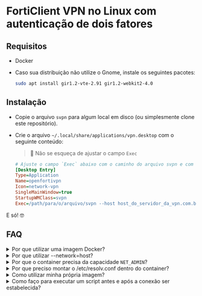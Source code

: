 # FortiClient VPN no Linux com autenticação de dois fatores

## Requisitos

- Docker
- Caso sua distribuição não utilize o Gnome, instale os seguintes pacotes:

    ```bash
    sudo apt install gir1.2-vte-2.91 gir1.2-webkit2-4.0
    ```

## Instalação

- Copie o arquivo `svpn` para algum local em disco (ou simplesmente clone este repositório).
- Crie o arquivo `~/.local/share/applications/vpn.desktop` com o seguinte conteúdo:
    > 🔴 Não se esqueça de ajustar o campo `Exec`

    ```ini
    # Ajuste o campo `Exec` abaixo com o caminho do arquivo svpn e com o host correto da VPN
    [Desktop Entry]
    Type=Application
    Name=openfortivpn
    Icon=network-vpn
    SingleMainWindow=true
    StartupWMClass=svpn
    Exec=/path/para/o/arquivo/svpn --host host_do_servidor_da_vpn.com.br
    ```

E só! 🤓

## FAQ

<!-- markdownlint-disable no-inline-html -->
<details>
<summary>Por que utilizar uma imagem Docker?</summary>

O openfortivpn possui suporte à autenticação com cookies, mas ainda não
é possível passá-lo via linha de comando. A imagem Docker deste repositório
é nada mais do que a versão 1.17.3 com o patch que permite a passagem
de cookies como parâmetro de linha de comando.
</details>

<details>
<summary>Por que utilizar --network=host?</summary>

Para a VPN funcionar, o `openfortivpn` cria uma interface `ppp` e adiciona
rotas IP estáticas à tabela de roteamento do kernel. Por exemplo, ele pode
rotear todas as conexões com destino a 172.16.0.0/12 para a interface `ppp0`.

Se não utilizássemos `--network=host`, essas rotas só funcionariam dentro do
próprio container.
</details>

<details>
<summary>
Por que o container precisa da capacidade <code>NET_ADMIN</code>?
</summary>

A _capability_ `NET_ADMIN` é um [requisito do driver `ppp`](https://git.io/Jys2R)
(é por esse motivo que o openfortivpn exige o `sudo` pra rodar fora do container).
</details>

<details>
<summary>Por que preciso montar o /etc/resolv.conf dentro do container?</summary>

Além de criar uma interface `ppp` e adicionar rotas IP, o `openfortivpn`
também precisa configurar o DNS para que o cliente possa acessar os domínios
da rede sob a VPN.
</details>

<details>
<summary>Como utilizar minha própria imagem?</summary>

Clone este repositório e construa a imagem:

```bash
docker build -t localhost/saml-vpn:latest .
```

No arquivo `.desktop` de inicialização, ajuste o campo `Exec` passando
o parâmetro `--image=localhost/saml-vpn:latest`.

</details>

<details>
<summary>
Como faço para executar um script antes e após a conexão ser estabelecida?
</summary>

Como o `pppd` está rodando dentro do container, os scripts em `/etc/pppd`
não serão executados no host. Uma alternativa é utilizar regras do `udev`:

```text
# /etc/udev/rules.d/99-meus-scripts-up-down.rules
ACTION=="add", SUBSYSTEM=="net", KERNEL=="ppp0", RUN+="/bin/touch /var/log/openfortivpn.start"
ACTION=="remove", SUBSYSTEM=="net", KERNEL=="ppp0", RUN+="/bin/touch /var/log/openfortivpn.end"
```

</details>
